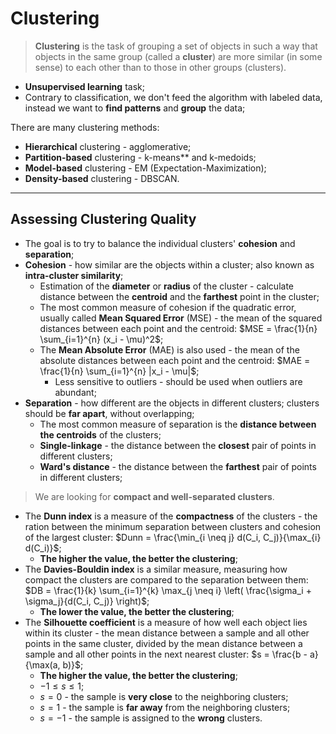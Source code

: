 # Clustering

> **Clustering** is the task of grouping a set of objects in such a way that objects in the same group (called a **cluster**) are more similar (in some sense) to each other than to those in other groups (clusters).

* **Unsupervised learning** task;
* Contrary to classification, we don't feed the algorithm with labeled data, instead we want to **find patterns** and **group** the data;

There are many clustering methods:

* **Hierarchical** clustering - agglomerative;
* **Partition-based** clustering - k-means** and k-medoids;
* **Model-based** clustering - EM (Expectation-Maximization);
* **Density-based** clustering - DBSCAN.

---

## Assessing Clustering Quality

* The goal is to try to balance the individual clusters' **cohesion** and **separation**;
* **Cohesion** - how similar are the objects within a cluster; also known as **intra-cluster similarity**;
  * Estimation of the **diameter** or **radius** of the cluster - calculate distance between the **centroid** and the **farthest** point in the cluster;
  * The most common measure of cohesion if the quadratic error, usually called **Mean Squared Error** (MSE) - the mean of the squared distances between each point and the centroid: $MSE = \frac{1}{n} \sum_{i=1}^{n} (x_i - \mu)^2$;
  * The **Mean Absolute Error** (MAE) is also used - the mean of the absolute distances between each point and the centroid: $MAE = \frac{1}{n} \sum_{i=1}^{n} |x_i - \mu|$;
    * Less sensitive to outliers - should be used when outliers are abundant;
* **Separation** - how different are the objects in different clusters; clusters should be **far apart**, without overlapping;
  * The most common measure of separation is the **distance between the centroids** of the clusters;
  * **Single-linkage** - the distance between the **closest** pair of points in different clusters;
  * **Ward's distance** - the distance between the **farthest** pair of points in different clusters;

> We are looking for **compact and well-separated clusters**.

* The **Dunn index** is a measure of the **compactness** of the clusters - the ration between the minimum separation between clusters and cohesion of the largest cluster: $Dunn = \frac{\min_{i \neq j} d(C_i, C_j)}{\max_{i} d(C_i)}$;
  * **The higher the value, the better the clustering**;
* The **Davies-Bouldin index** is a similar measure, measuring how compact the clusters are compared to the separation between them: $DB = \frac{1}{k} \sum_{i=1}^{k} \max_{j \neq i} \left( \frac{\sigma_i + \sigma_j}{d(C_i, C_j)} \right)$;
  * **The lower the value, the better the clustering**;
* The **Silhouette coefficient** is a measure of how well each object lies within its cluster - the mean distance between a sample and all other points in the same cluster, divided by the mean distance between a sample and all other points in the next nearest cluster: $s = \frac{b - a}{\max(a, b)}$;
  * **The higher the value, the better the clustering**;
  * $-1 \leq s \leq 1$;
  * $s = 0$ - the sample is **very close** to the neighboring clusters;
  * $s = 1$ - the sample is **far away** from the neighboring clusters;
  * $s = -1$ - the sample is assigned to the **wrong** clusters.